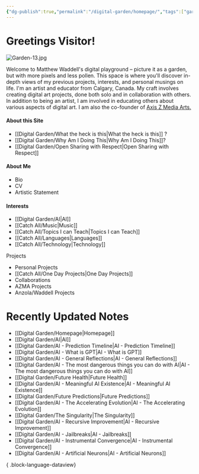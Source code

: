 ```yaml
---
{"dg-publish":true,"permalink":"/digital-garden/homepage/","tags":["garden","gardenEntry"],"updated":"2023-12-07T08:48:06.404-07:00"}
---
```


# Greetings Visitor! 
![Garden-13.jpg](/img/user/Attachements/Garden-13.jpg)

Welcome to Matthew Waddell's digital playground – picture it as a garden, but with more pixels and less pollen. This space is where you'll discover in-depth views of my previous projects, interests, and personal musings on life.  I'm an artist and educator from Calgary, Canada. My craft involves creating digital art projects, done both solo and in collaboration with others. In addition to being an artist, I am involved in educating others about various aspects of digital art. I am also the co-founder of [Axis Z Media Arts.](https://azmadigital.com/) 

#### About this Site 
- [[Digital Garden/What the heck is this\|What the heck is this]] ?
- [[Digital Garden/Why Am I Doing This\|Why Am I Doing This]]?
-  [[Digital Garden/Open Sharing with Respect\|Open Sharing with Respect]]
####  About Me
- Bio
- CV
- Artistic Statement

#### Interests
- [[Digital Garden/AI\|AI]]
- [[Catch All/Music\|Music]]
- [[Catch All/Topics I can Teach\|Topics I can Teach]]
- [[Catch All/Languages\|Languages]]
- [[Catch All/Technology\|Technology]]

Projects
- Personal Projects
- [[Catch All/One Day Projects\|One Day Projects]]
- Collaborations
- AZMA Projects
- Anzola/Waddell Projects

# Recently Updated Notes
- [[Digital Garden/Homepage\|Homepage]]
- [[Digital Garden/AI\|AI]]
- [[Digital Garden/AI - Prediction Timeline\|AI - Prediction Timeline]]
- [[Digital Garden/AI - What is GPT\|AI - What is GPT]]
- [[Digital Garden/AI - General Reflections\|AI - General Reflections]]
- [[Digital Garden/AI - The most dangerous things you can do with AI\|AI - The most dangerous things you can do with AI]]
- [[Digital Garden/Future Health\|Future Health]]
- [[Digital Garden/AI - Meaningful AI Existence\|AI - Meaningful AI Existence]]
- [[Digital Garden/Future Predictions\|Future Predictions]]
- [[Digital Garden/AI - The Accelerating Evolution\|AI - The Accelerating Evolution]]
- [[Digital Garden/The Singularity\|The Singularity]]
- [[Digital Garden/AI - Recursive Improvement\|AI - Recursive Improvement]]
- [[Digital Garden/AI - Jailbreaks\|AI - Jailbreaks]]
- [[Digital Garden/AI - Instrumental Convergence\|AI - Instrumental Convergence]]
- [[Digital Garden/AI - Artificial Neurons\|AI - Artificial Neurons]]

{ .block-language-dataview}
